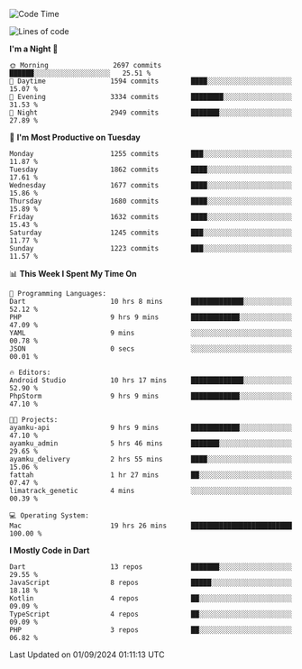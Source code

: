 <!--START_SECTION:waka-->
![Code Time](http://img.shields.io/badge/Code%20Time-717%20hrs%2029%20mins-blue)

![Lines of code](https://img.shields.io/badge/From%20Hello%20World%20I%27ve%20Written-3.5%20million%20lines%20of%20code-blue)

**I'm a Night 🦉** 

```text
🌞 Morning                2697 commits        ██████░░░░░░░░░░░░░░░░░░░   25.51 % 
🌆 Daytime                1594 commits        ████░░░░░░░░░░░░░░░░░░░░░   15.07 % 
🌃 Evening                3334 commits        ████████░░░░░░░░░░░░░░░░░   31.53 % 
🌙 Night                  2949 commits        ███████░░░░░░░░░░░░░░░░░░   27.89 % 
```
📅 **I'm Most Productive on Tuesday** 

```text
Monday                   1255 commits        ███░░░░░░░░░░░░░░░░░░░░░░   11.87 % 
Tuesday                  1862 commits        ████░░░░░░░░░░░░░░░░░░░░░   17.61 % 
Wednesday                1677 commits        ████░░░░░░░░░░░░░░░░░░░░░   15.86 % 
Thursday                 1680 commits        ████░░░░░░░░░░░░░░░░░░░░░   15.89 % 
Friday                   1632 commits        ████░░░░░░░░░░░░░░░░░░░░░   15.43 % 
Saturday                 1245 commits        ███░░░░░░░░░░░░░░░░░░░░░░   11.77 % 
Sunday                   1223 commits        ███░░░░░░░░░░░░░░░░░░░░░░   11.57 % 
```


📊 **This Week I Spent My Time On** 

```text
💬 Programming Languages: 
Dart                     10 hrs 8 mins       █████████████░░░░░░░░░░░░   52.12 % 
PHP                      9 hrs 9 mins        ████████████░░░░░░░░░░░░░   47.09 % 
YAML                     9 mins              ░░░░░░░░░░░░░░░░░░░░░░░░░   00.78 % 
JSON                     0 secs              ░░░░░░░░░░░░░░░░░░░░░░░░░   00.01 % 

🔥 Editors: 
Android Studio           10 hrs 17 mins      █████████████░░░░░░░░░░░░   52.90 % 
PhpStorm                 9 hrs 9 mins        ████████████░░░░░░░░░░░░░   47.10 % 

🐱‍💻 Projects: 
ayamku-api               9 hrs 9 mins        ████████████░░░░░░░░░░░░░   47.10 % 
ayamku_admin             5 hrs 46 mins       ███████░░░░░░░░░░░░░░░░░░   29.65 % 
ayamku_delivery          2 hrs 55 mins       ████░░░░░░░░░░░░░░░░░░░░░   15.06 % 
fattah                   1 hr 27 mins        ██░░░░░░░░░░░░░░░░░░░░░░░   07.47 % 
limatrack_genetic        4 mins              ░░░░░░░░░░░░░░░░░░░░░░░░░   00.39 % 

💻 Operating System: 
Mac                      19 hrs 26 mins      █████████████████████████   100.00 % 
```

**I Mostly Code in Dart** 

```text
Dart                     13 repos            ███████░░░░░░░░░░░░░░░░░░   29.55 % 
JavaScript               8 repos             █████░░░░░░░░░░░░░░░░░░░░   18.18 % 
Kotlin                   4 repos             ██░░░░░░░░░░░░░░░░░░░░░░░   09.09 % 
TypeScript               4 repos             ██░░░░░░░░░░░░░░░░░░░░░░░   09.09 % 
PHP                      3 repos             ██░░░░░░░░░░░░░░░░░░░░░░░   06.82 % 
```




 Last Updated on 01/09/2024 01:11:13 UTC
<!--END_SECTION:waka-->
